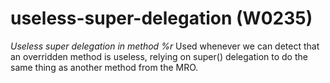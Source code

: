 # useless-super-delegation (W0235)

*Useless super delegation in method %r* Used whenever we can detect that
an overridden method is useless, relying on super() delegation to do the
same thing as another method from the MRO.
